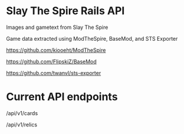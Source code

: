 # Slay The Spire Rails API

Images and gametext from Slay The Spire

Game data extracted using ModTheSpire, BaseMod, and STS Exporter

https://github.com/kiooeht/ModTheSpire

https://github.com/FlipskiZ/BaseMod

https://github.com/twanvl/sts-exporter

# Current API endpoints

/api/v1/cards

/api/v1/relics
